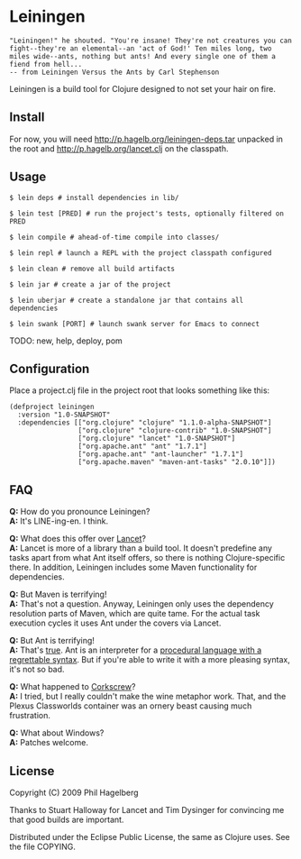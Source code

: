 # Leiningen

    "Leiningen!" he shouted. "You're insane! They're not creatures you can
    fight--they're an elemental--an 'act of God!' Ten miles long, two
    miles wide--ants, nothing but ants! And every single one of them a
    fiend from hell...
    -- from Leiningen Versus the Ants by Carl Stephenson

Leiningen is a build tool for Clojure designed to not set your hair on fire.

## Install

For now, you will need http://p.hagelb.org/leiningen-deps.tar unpacked
in the root and http://p.hagelb.org/lancet.clj on the classpath.

## Usage

    $ lein deps # install dependencies in lib/

    $ lein test [PRED] # run the project's tests, optionally filtered on PRED

    $ lein compile # ahead-of-time compile into classes/

    $ lein repl # launch a REPL with the project classpath configured

    $ lein clean # remove all build artifacts

    $ lein jar # create a jar of the project

    $ lein uberjar # create a standalone jar that contains all dependencies

    $ lein swank [PORT] # launch swank server for Emacs to connect

TODO: new, help, deploy, pom

## Configuration

Place a project.clj file in the project root that looks something like this: 

    (defproject leiningen
      :version "1.0-SNAPSHOT"
      :dependencies [["org.clojure" "clojure" "1.1.0-alpha-SNAPSHOT"]
                     ["org.clojure" "clojure-contrib" "1.0-SNAPSHOT"]
                     ["org.clojure" "lancet" "1.0-SNAPSHOT"]
                     ["org.apache.ant" "ant" "1.7.1"]
                     ["org.apache.ant" "ant-launcher" "1.7.1"]
                     ["org.apache.maven" "maven-ant-tasks" "2.0.10"]])

## FAQ

**Q:** How do you pronounce Leiningen?  
**A:** It's LINE-ing-en. I think.

**Q:** What does this offer over [Lancet](http://github.com/stuarthalloway/lancet)?  
**A:** Lancet is more of a library than a build tool. It doesn't predefine
   any tasks apart from what Ant itself offers, so there is nothing
   Clojure-specific there. In addition, Leiningen includes some Maven
   functionality for dependencies.

**Q:** But Maven is terrifying!  
**A:** That's not a question. Anyway, Leiningen only uses the dependency
   resolution parts of Maven, which are quite tame. For the actual
   task execution cycles it uses Ant under the covers via Lancet.

**Q:** But Ant is terrifying!  
**A:** That's [true](http://www.defmacro.org/ramblings/lisp.html). Ant is
   an interpreter for a [procedural language with a regrettable 
   syntax](http://blogs.tedneward.com/2005/08/22/When+Do+You+Use+XML+Again.aspx).
   But if you're able to write it with a more pleasing syntax, it's
   not so bad.

**Q:** What happened to [Corkscrew](http://github.com/technomancy/corkscrew)?  
**A:** I tried, but I really couldn't make the wine metaphor work. That,
   and the Plexus Classworlds container was an ornery beast causing
   much frustration.

**Q:** What about Windows?  
**A:** Patches welcome.

## License

Copyright (C) 2009 Phil Hagelberg

Thanks to Stuart Halloway for Lancet and Tim Dysinger for convincing
me that good builds are important.

Distributed under the Eclipse Public License, the same as Clojure
uses. See the file COPYING.
